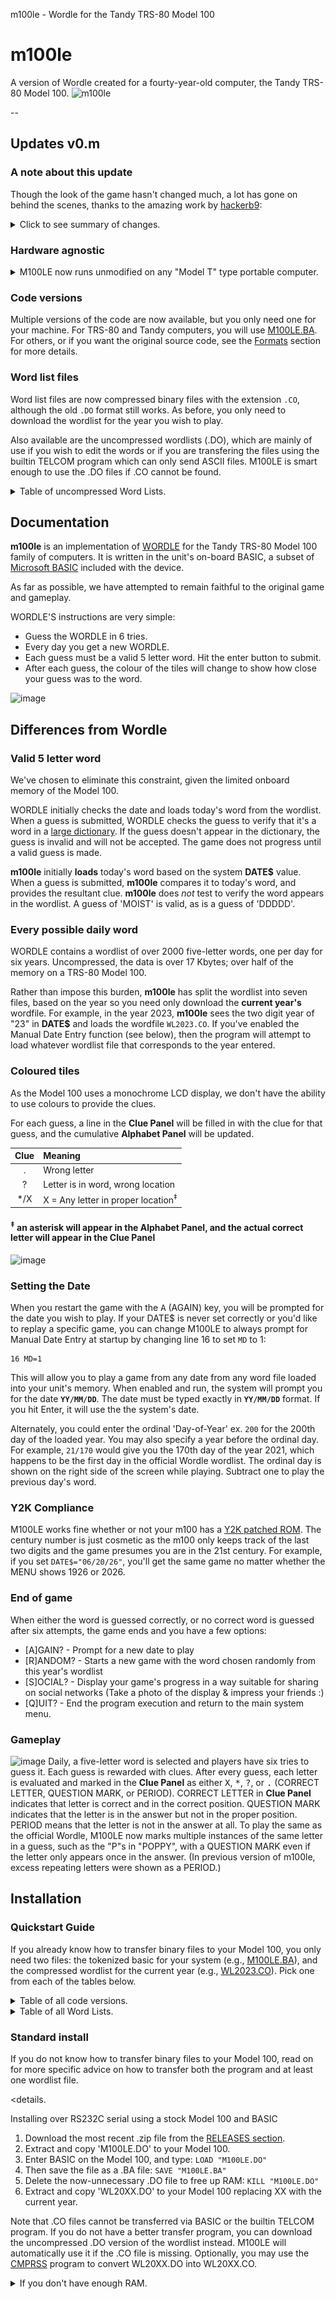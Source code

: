 m100le - Wordle for the Tandy TRS-80 Model 100
# m100le
A version of Wordle created for a fourty-year-old computer, the Tandy TRS-80 Model 100.
![m100le](https://user-images.githubusercontent.com/14062627/157380662-b14b5225-cd50-479e-8fc5-f1fa1faf0162.png)

--
## Updates v0.m
### A note about this update
Though the look of the game hasn't changed much, a lot has gone on behind the scenes, thanks to the amazing work by [hackerb9](https://github.com/hackerb9):

<details><summary>
Click to see summary of changes.
</summary>

- Hardware agnostic - runs on any of the eight Kyotronic sisters
  (TRS-80 Model 100, Tandy 200, Tandy 102, Kyocera Kyotronic-85,
  Olivetti M-10, NEC PC-8201, NEC PC-8201A, and NEC PC-8300).
- Speed increase - due to the following...
  - Random, instead of sequential, access to RAM file
  - Compressed binary word list files - smaller size and discourages peeking :)
  - Smarter string handling (avoid concatenations, `CLEAR` plenty of space)
- Commented and uncommented code files
- VT52 character positioning vs Tandy/NEC-specific routines
- Harmonized auto and manual date entry — play tomorrow's game today!
- Synchronized with the 'official' NYT Wordle list
- Data cleanup, code cleanup, and other optimizations

Whew, lots there -- and more detail on a few things below!

--bgrier Oct. 8, 2022
	*	*	*	*	*
</details>


### Hardware agnostic
<details><summary>
M100LE now runs unmodified on any "Model T" type portable computer.
</summary>

<img src="README.md.d/pc8201-small.png" align="right">

* Kyocera Kyotronic-85<sup>&dagger;</sup>,
* TRS-80 Model 100, Tandy 102, and Tandy 200
* NEC PC-8201a, NEC PC-8201, NEC PC-8300,
* Olivetti M10<sup>&dagger;</sup>,

(<sup>&dagger;</sup> marks models not yet tested on actual hardware.)

</details>

### Code versions
Multiple versions of the code are now available, but you only need one
for your machine. For TRS-80 and Tandy computers, you will use
[M100LE.BA][4]. For others, or if you want the original source code,
see the [Formats](#Formats) section for more details.



### Word list files
Word list files are now compressed binary files with the extension
`.CO`, although the old `.DO` format still works. As before, you only
need to download the wordlist for the year you wish to play.

Also available are the uncompressed wordlists (.DO), which are mainly
of use if you wish to edit the words or if you are transfering the
files using the builtin TELCOM program which can only send ASCII
files. M100LE is smart enough to use the .DO files if .CO cannot be
found.

<details><summary>
Table of uncompressed Word Lists.
</summary>

| Filename          | Size | Notes                                                         |
|-------------------|-----:|---------------------------------------------------------------|
| **ALL PLATFORMS** |      |                                                               |
| [WL2021.DO][31]   | 2.5K | Words before June 19th, 2021 are bonus words, added by M100LE |
| [WL2022.DO][32]   | 2.5K |                                                               |
| [WL2023.DO][33]   | 2.5K |                                                               |
| [WL2024.DO][34]   | 2.6K |                                                               |
| [WL2025.DO][35]   | 2.5K |                                                               |
| [WL2026.DO][36]   | 2.5K |                                                               |
| [WL2027.DO][37]   | 2.0K | Wordle's official list ends on October 14th, 2027             |

----
</details>

## Documentation
**m100le** is an implementation of
[WORDLE](https://en.wikipedia.org/wiki/Wordle) for the Tandy TRS-80
Model 100 family of computers. It is written in the unit's on-board
BASIC, a subset of
[Microsoft BASIC](https://en.wikipedia.org/wiki/Microsoft_BASIC)
included with the device.

As far as possible, we have attempted to remain faithful to the original game and gameplay.

WORDLE'S instructions are very simple:

* Guess the WORDLE in 6 tries.
* Every day you get a new WORDLE.
* Each guess must be a valid 5 letter word. Hit the enter button to submit.
* After each guess, the colour of the tiles will change to show how close your guess was to the word.

![image](https://user-images.githubusercontent.com/14062627/159618578-ef980bb7-de0f-47d1-a496-b3f191d9700f.png)

## Differences from Wordle
### Valid 5 letter word
We've chosen to eliminate this constraint, given the limited onboard
memory of the Model 100.

WORDLE initially checks the date and loads today's word from the
wordlist. When a guess is submitted, WORDLE checks the guess to verify
that it's a word in a [large dictionary](adjunct/allowedwords.txt). If
the guess doesn't appear in the dictionary, the guess is invalid and
will not be accepted. The game does not progress until a valid guess
is made. 

**m100le** initially **loads** today's word based on the system
**DATE$** value. When a guess is submitted, **m100le** compares it to
today's word, and provides the resultant clue. **m100le** does _not_
test to verify the word appears in the wordlist. A guess of 'MOIST' is
valid, as is a guess of 'DDDDD'.

### Every possible daily word
WORDLE contains a wordlist of over 2000 five-letter words, one per day
for six years. Uncompressed, the data is over 17 Kbytes; over half of
the memory on a TRS-80 Model 100.

Rather than impose this burden, **m100le** has split the wordlist into
seven files, based on the year so you need only download the **current
year's** wordfile. For example, in the year 2023, **m100le** sees the
two digit year of "23" in **DATE$** and loads the wordfile
`WL2023.CO`. If you've enabled the Manual Date Entry function (see
below), then the program will attempt to load whatever wordlist file
that corresponds to the year entered.

### Coloured tiles
As the Model 100 uses a monochrome LCD display, we don't have the
ability to use colours to provide the clues.

For each guess, a line in the **Clue Panel** will be filled in with
the clue for that guess, and the cumulative **Alphabet Panel** will be
updated.

| Clue | Meaning                            |
|:----:|:-----------------------------------|
| .    | Wrong letter                       |
| ?    | Letter is in word, wrong location  |
| */X  | X = Any letter in proper location<sup>&ddagger;</sup> |

#### <sup>&ddagger;</sup> an asterisk will appear in the **Alphabet Panel**, and the actual correct letter will appear in the **Clue Panel**

![image](https://user-images.githubusercontent.com/14062627/159623555-542d1454-eb42-4dc9-be3b-e3264fb2ec91.png)


### Setting the Date

When you restart the game with the <kbd>A</kbd> (AGAIN) key, you will
be prompted for the date you wish to play. If your DATE$ is never set
correctly or you'd like to replay a specific game, you can change
M100LE to always prompt for Manual Date Entry at startup by changing line
16 to set `MD` to 1:
```BASIC
16 MD=1
```

This will allow you to play a game from any date from any word file
loaded into your unit's memory. When enabled and run, the system will
prompt you for the date **` YY/MM/DD `**. The date must be typed
exactly in **` YY/MM/DD `** format. If you hit Enter, it will use the
the system's date.

Alternately, you could enter the ordinal 'Day-of-Year' ex. `200` for
the 200th day of the loaded year. You may also specify a year before
the ordinal day. For example, `21/170` would give you the 170th day of
the year 2021, which happens to be the first day in the official
Wordle wordlist. The ordinal day is shown on the right side of the
screen while playing. Subtract one to play the previous day's word.

### Y2K Compliance

M100LE works fine whether or not your m100 has a [Y2K patched
ROM](http://bitchin100.com/wiki/index.php?title=REXsharp). The century
number is just cosmetic as the m100 only keeps track of the last two
digits and the game presumes you are in the 21st century. For example,
if you set `DATE$="06/20/26"`, you'll get the same game no matter
whether the MENU shows 1926 or 2026.

### End of game
When either the word is guessed correctly, or no correct word is
guessed after six attempts, the game ends and you have a few options:

- [A]GAIN? - Prompt for a new date to play
- [R]ANDOM? - Starts a new game with the word chosen randomly from
  this year's wordlist
- [S]OCIAL? - Display your game's progress in a way suitable for
  sharing on social networks (Take a photo of the display & impress
  your friends :)
- [Q]UIT? - End the program execution and return to the main system menu.

### Gameplay
![image](https://user-images.githubusercontent.com/14062627/159623862-c2d431f8-f88a-48b0-ac1d-45fa83ce3df9.png)
Daily, a five-letter word is selected and players have six tries to
guess it. Each guess is rewarded with clues. After every guess, each
letter is evaluated and marked in the **Clue Panel** as either
<kbd>X</kbd>, <kbd>\*</kbd>, <kbd>?</kbd>, or <kbd>.</kbd> (CORRECT
LETTER, QUESTION MARK, or PERIOD). CORRECT LETTER in **Clue Panel**
indicates that letter is correct and in the correct position. QUESTION
MARK indicates that the letter is in the answer but not in the proper
position. PERIOD means that the letter is not in the answer at all. To
play the same as the official Wordle, M100LE now marks multiple
instances of the same letter in a guess, such as the "P"s in "POPPY",
with a QUESTION MARK even if the letter only appears once in the
answer. (In previous version of m100le, excess repeating letters were
shown as a PERIOD.)

## Installation

### Quickstart Guide

If you already know how to transfer binary files to your Model 100,
you only need two files: the tokenized basic for your system (e.g.,
[M100LE.BA][4]), and the compressed wordlist for the current year
(e.g., [WL2023.CO][23]). Pick one from each of the tables below. 

<details><summary>
Table of all code versions.
</summary>

| Filename                |  Size | Meaning                                                         |
|-------------------------|------:|-----------------------------------------------------------------|
| **ALL PLATFORMS**       |       |                                                                 |
| [M100LE+comments.DO][1] |  16KB | The actual source code, including all comments, in ASCII format |
| [M100LE.DO][2]          | 8.5KB | All comments removed, in ASCII format                           |
| **TANDY / TRS-80**      |       |                                                                 |
| [M100LE+comments.BA][3] |  14KB | Tokenized Tandy BASIC format, including all comments            |
| [M100LE.BA][4]          | 6.6KB | All comments removed, in tokenized Tandy BASIC format           |
| **NEC**                 |       |                                                                 |
| M100LE+comments.BA.NEC  |       | Tokenized NEC N82 BASIC format, including all comments          |
| M100LE.BA.NEC           |       | All comments removed, in tokenized NEC N82 BASIC format         |

</details>

<details><summary>
Table of all Word Lists.
</summary>

| Filename          | Size | Notes                                                         |
|-------------------|-----:|---------------------------------------------------------------|
| **ALL PLATFORMS** |      |                                                               |
| [WL2021.CO][21]   |   1K | Words before June 19th, 2021 are bonus words, added by M100LE |
| [WL2022.CO][22]   |   1K |                                                               |
| [WL2023.CO][23]   |   1K |                                                               |
| [WL2024.CO][24]   |   1K |                                                               |
| [WL2025.CO][25]   |   1K |                                                               |
| [WL2026.CO][26]   |   1K |                                                               |
| [WL2027.CO][27]   |   1K | Wordle's official list ends on October 14th, 2027             |

</details>

### Standard install

If you do not know how to transfer binary files to your Model 100,
read on for more specific advice on how to transfer both the program
and at least one wordlist file. 

<details.
<summary>
Installing  over RS232C serial using a stock Model 100 and BASIC
</summary>


1. Download the most recent .zip file from the
   [RELEASES section](https://github.com/bgri/m100LE/releases).
1. Extract and copy 'M100LE.DO' to your Model 100.
1. Enter BASIC on the Model 100, and type:
   `LOAD "M100LE.DO"`
1. Then save the file as a .BA file:
   `SAVE "M100LE.BA"`
1. Delete the now-unnecessary .DO file to free up RAM:
   `KILL "M100LE.DO"`
1. Extract and copy 'WL20XX.DO' to your Model 100 replacing XX with
   the current year.

</details>


   Note that .CO files cannot be transferred via BASIC or the builtin
   TELCOM program. If you do not have a better transfer program, you
   can download the uncompressed .DO version of the wordlist instead.
   M100LE will automatically use it if the .CO file is missing.
   Optionally, you may use the [CMPRSS](CMPRSS.DO) program to convert
   WL20XX.DO into WL20XX.CO.

<details>
<summary>
If you don't have enough RAM.
</summary>

Since the source code is a bit large, it is possible that trying to
LOAD the file will fail with an Out of Memory (`?OM`) Error. There are
two possible workarounds: load the tokenized BASIC version for your
platform or tokenize the ASCII version one line at a time over the
serial port by using `LOAD "COM:98N1ENN"`.

### Formats

As mentioned above, there are multipe versions of the program
available. Only one file, ([M100LE+comments.DO](M100LE+comments.DO)),
is the true source code. All others are derived automatically, mostly
for smaller file size and to ease installation.

There are two variables that cause the proliferation of files:

1. **Comments** By default files have comments stripped to keep the size down.
   Versions which contain "+comments" in the filename include notes
   for developers who wish to edit or improving M100LE.

2. **Tokenization** Files can be in ASCII or one of four binary formats.
   * ASCII BASIC source code has two main benefits: it will run on any
     of the platforms and it can be downloaded by the builtin TELCOM
     program. ASCII format can be read on any machine and will run on
     any of the platforms. However, downloading requires an extra
     tokenization step which may require more memory than your
     computer has. (But, see [installation](#Installation) for a
     workaround.)
     * **.DO** Runs on any of the Kyotronic Sisters
   * Tokenized BASIC format which saves memory during transfer, but
     requires using a program such as TEENY which can download binary
     files. Tokenization is specific to each family of machines.
	 * **.BA** Runs only on Model 100, Tandy 102 (US and UK), and Tandy 200.
	 * **.BA.NEC** Runs only on NEC PC-8201, PC-8201A, and PC-8300.
	 * **.BA.K85** Runs only on Kyocera Kyotronic-85
	 * **.BA.M10** Runs only on Olivetti M10

## Roadmap

- Add the ability to save and display statistics
- Improve clues, guess feedback and messages
- Do the impossible: Cram Wordle's 72 KB spelling dictionary into 10 KB (or less).

## FAQ
### About the word files and today's word
The current version of **m100le** (greater than v0.l) uses the New
York Times Wordle word lists. Prevously, the wordfiles used were based
on the the **original** javascript WORDLE, which contained the entire
set of daily words (the wordfile) within the program code. Over six
years worth of words.

While the order changed, there are
[very few differences](https://github.com/jackgreenburg/wordle-wordlists)
between the original and the current word lists.

### How wordfiles work
Big wordfiles wouldn't work for our little units, so we broke each
wordfile into manageable chunks of one year each. The .CO files are
also compressed so each five-letter word takes only three bytes. If
you have enough memory and you'd like to see and change the words, you
may want to download the plain text WL20xx.DO files instead. M100LE
will automatically use a .DO file if the .CO file is not found.

The wordfiles are all named for the year they correspond to. On
program load, **m100le** checks the system **DATE$** for the current
date OR the manually entered date (if enabled) and scans the
appropriate wordfiles for the matching daily word.

### Will my m100le word be the same as today's NYT Wordle word?
Maybe. Mostly. It ought to, anyhbow. The NYT may change their word
list at any time. If that happens, and we don't catch it, let us know
and we'll update ours.

## Feedback

If you have any feedback, please reach out to us:
- in the [discussions area](https://github.com/bgri/m100LE/discussions) for general conversation about m100LE
- in the [issues area](https://github.com/bgri/m100LE/issues) for bugs and feature requests



## Acknowledgements

 - [Josh Wardle - Wordle's creator](https://en.wikipedia.org/wiki/Josh_Wardle)
 - [hackerb9](https://github.com/hackerb9) - significant optimization and improvements. This thing rocks!!
 - [TRS-80 Model 100 BASIC - based on Microsoft BASIC, with special support for the RAM file store, LCD display, and other built-in hardware of the TRS-80 Model 100 and Tandy 102 portable computers](https://archive.org/details/MasteringBasicOnTheTrs80Model100/page/n5/mode/2up)


## Authors

- [@bgrier](http://blog.bradgrier.com)
- [hackerb9](https://github.com/hackerb9)

	[1]: https://raw.githubusercontent.com/bgri/m100LE/main/M100LE%2Bcomments.DO
	[2]: https://raw.githubusercontent.com/bgri/m100LE/main/M100LE.DO
	[3]: https://raw.githubusercontent.com/bgri/m100LE/main/M100LE%2Bcomments.BA
	[4]: https://raw.githubusercontent.com/bgri/m100LE/main/M100LE.BA
	[21]: https://raw.githubusercontent.com/bgri/m100LE/main/WL2021.CO
	[22]: https://raw.githubusercontent.com/bgri/m100LE/main/WL2022.CO
	[23]: https://raw.githubusercontent.com/bgri/m100LE/main/WL2023.CO
	[24]: https://raw.githubusercontent.com/bgri/m100LE/main/WL2024.CO
	[25]: https://raw.githubusercontent.com/bgri/m100LE/main/WL2025.CO
	[26]: https://raw.githubusercontent.com/bgri/m100LE/main/WL2026.CO
 	[27]: https://raw.githubusercontent.com/bgri/m100LE/main/WL2027.CO
  	[31]: https://raw.githubusercontent.com/bgri/m100LE/main/WL2021.DO
	[32]: https://raw.githubusercontent.com/bgri/m100LE/main/WL2022.DO
	[33]: https://raw.githubusercontent.com/bgri/m100LE/main/WL2023.DO
	[34]: https://raw.githubusercontent.com/bgri/m100LE/main/WL2024.DO
	[35]: https://raw.githubusercontent.com/bgri/m100LE/main/WL2025.DO
	[36]: https://raw.githubusercontent.com/bgri/m100LE/main/WL2026.DO
	[37]: https://raw.githubusercontent.com/bgri/m100LE/main/WL2027.DO
